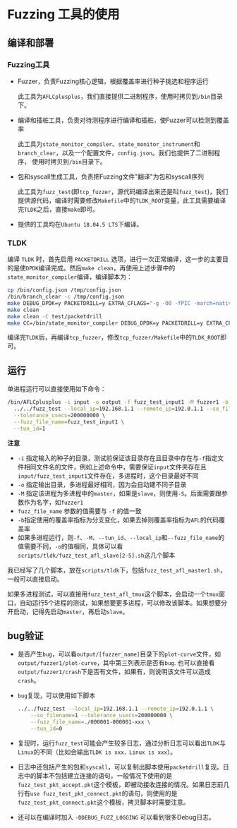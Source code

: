 # Fuzzing 工具的使用

## 编译和部署

### Fuzzing工具

- Fuzzer，负责Fuzzing核心逻辑，根据覆盖率进行种子挑选和程序运行

  此工具为`AFLCplusplus`，我们直接提供二进制程序，使用时拷贝到`/bin`目录下。

- 编译和插桩工具，负责对待测程序进行编译和插桩，使Fuzzer可以检测到覆盖率
  
	此工具为`state_monitor_compiler`、`state_monitor_instrument`和`branch_clear`，以及一个配置文件，`config.json`。我们也提供了二进制程序， 使用时拷贝到`/bin`目录下。

- 包和syscall生成工具，负责把Fuzzing文件"翻译"为包和syscall序列

	此工具为`fuzz_test`(即`tcp_fuzzer`，源代码编译出来还是叫`fuzz_test`)，我们提供源代码，编译时需要修改`Makefile`中的`TLDK_ROOT`变量，此工具需要编译完`TLDK`之后，直接`make`即可。
	
- 提供的工具均在`Ubuntu 18.04.5 LTS`下编译。

### TLDK

编译 `TLDK` 时，首先启用 `PACKETDRILL` 选项，进行一次正常编译，这一步的主要目的是使`DPDK`编译完成。然后`make clean`，再使用上述步骤中的`state_monitor_compiler`编译，编译脚本为：
```bash
cp /bin/config.json /tmp/config.json
/bin/branch_clear -c /tmp/config.json
make DEBUG_DPDK=y PACKETDRILL=y EXTRA_CFLAGS="-g -O0 -fPIC -march=native -w" all
make clean
make clean -C test/packetdrill
make CC=/bin/state_monitor_compiler DEBUG_DPDK=y PACKETDRILL=y EXTRA_CFLAGS="-g -O0 -fPIC -march=native -w" all
```

 编译完`TLDK`后，再编译`tcp_fuzzer`，修改`tcp_fuzzer/Makefile`中的`TLDK_ROOT`即可。

## 运行

单进程运行可以直接使用如下命令：

```bash
/bin/AFLCplusplus -i input -o output -f fuzz_test_input1 -M fuzzer1 -b \
  ../../fuzz_test --local_ip=192.168.1.1 --remote_ip=192.0.1.1 --so_filename=1 \
  --tolerance_usecs=200000000 \
  --fuzz_file_name=fuzz_test_input1 \
  --tun_id=1
```

**注意**

- `-i` 指定输入的种子的目录，测试前保证该目录存在且目录中存在与`-f`指定文件相同文件名的文件，例如上述命令中，需要保证`input`文件夹存在且`input/fuzz_test_input1`文件存在，多进程时，这个目录最好不同
- `-o` 指定输出目录，多进程最好相同，因为会自动建不同子目录
- `-M` 指定该进程为多进程中的`master`，如果是`slave`，则使用`-S`。后面需要跟参数作为名字，如`fuzzer1`
- `fuzz_file_name` 参数的值需要与 `-f` 的值一致
- `-b`指定使用的覆盖率指标为分支变化，如果去掉则覆盖率指标为`AFL`的代码覆盖率
- 如果多进程运行，则`-f`、`-M`、`--tun_id`、`--local_ip`和`--fuzz_file_name`的值需要不同，`-o`的值相同，具体可以看`scripts/tldk/fuzz_test_afl_slave[2-5].sh`这几个脚本

我已经写了几个脚本，放在`scripts/tldk`下，包括`fuzz_test_afl_master1.sh`，一般可以直接启动。

如果多进程测试，可以直接用`fuzz_test_afl_tmux`这个脚本，会启动一个`tmux`窗口，自动运行5个进程的测试，如果想要更多进程，可以修改该脚本。如果想要分开启动，记得先启动`master`，再启动`slave`。

## bug验证

- 是否产生`bug`，可以看`output/[fuzzer_name]`目录下的`plot-curve`文件，如`output/fuzzer1/plot-curve`，其中第三列表示是否有`bug`. 也可以直接看`output/fuzzer1/crash`下是否有文件，如果有，则说明该文件可以造成`crash`。

- `bug`复现，可以使用如下脚本

	```bash
	../../fuzz_test --local_ip=192.168.1.1 --remote_ip=192.0.1.1 \
		--so_filename=1 --tolerance_usecs=200000000 \
		--fuzz_file_name=./000001-000001-xxx \
		--tun_id=0
	```
- 复现时，运行`fuzz_test`可能会产生较多日志，通过分析日志可以看出`TLDK`与`Linux`的不同（比如会输出`TLDK is xxx，Linux is xxx`）。

- 日志中还包括产生的包和`syscall`，可以复制出脚本使用`packetdrill`复现。日志中的脚本不包括建立连接的语句，一般情况下使用的是`fuzz_test_pkt_accept.pkt`这个模板，即被动接收连接的情况。如果日志前几行有`use fuzz_test_pkt_connect.pkt`的语句，则使用的是`fuzz_test_pkt_connect.pkt`这个模板，拷贝脚本时需要注意。

- 还可以在编译时加入 `-DDEBUG_FUZZ_LOGGING` 可以看到很多Debug日志。

